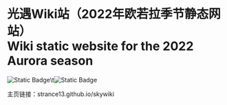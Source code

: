 # 光遇Wiki站（2022年欧若拉季节静态网站）<br>Wiki static website for the 2022 Aurora season
![Static Badge](https://img.shields.io/badge/HTML5-E34F26?style=for-the-badge&logo=html5&logoColor=white)\t![Static Badge](https://img.shields.io/badge/index-skywiki-green)

主页链接：strance13.github.io/skywiki
